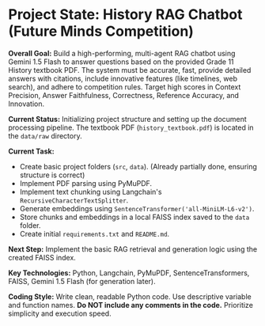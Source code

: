 # Project State: History RAG Chatbot (Future Minds Competition)

**Overall Goal:** Build a high-performing, multi-agent RAG chatbot using Gemini 1.5 Flash to answer questions based on the provided Grade 11 History textbook PDF. The system must be accurate, fast, provide detailed answers with citations, include innovative features (like timelines, web search), and adhere to competition rules. Target high scores in Context Precision, Answer Faithfulness, Correctness, Reference Accuracy, and Innovation.

**Current Status:** Initializing project structure and setting up the document processing pipeline. The textbook PDF (`history_textbook.pdf`) is located in the `data/raw` directory.

**Current Task:**
*   Create basic project folders (`src`, `data`). (Already partially done, ensuring structure is correct)
*   Implement PDF parsing using PyMuPDF.
*   Implement text chunking using Langchain's `RecursiveCharacterTextSplitter`.
*   Generate embeddings using `SentenceTransformer('all-MiniLM-L6-v2')`.
*   Store chunks and embeddings in a local FAISS index saved to the `data` folder.
*   Create initial `requirements.txt` and `README.md`.

**Next Step:** Implement the basic RAG retrieval and generation logic using the created FAISS index.

**Key Technologies:** Python, Langchain, PyMuPDF, SentenceTransformers, FAISS, Gemini 1.5 Flash (for generation later).

**Coding Style:** Write clean, readable Python code. Use descriptive variable and function names. **Do NOT include any comments in the code.** Prioritize simplicity and execution speed.
